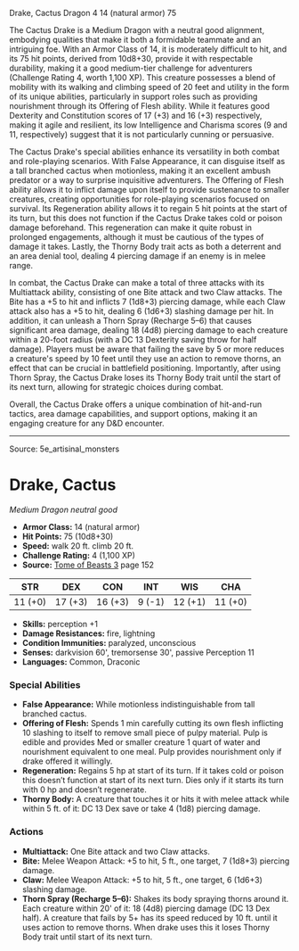 <MonsterName/>Drake, Cactus</MonsterName>
<CreatureType/>Dragon</CreatureType>
<CR/>4</CR>
<AC/>14 (natural armor)</AC>
<HP/>75</HP>
<summary>The Cactus Drake is a Medium Dragon with a neutral good alignment, embodying qualities that make it both a formidable teammate and an intriguing foe. With an Armor Class of 14, it is moderately difficult to hit, and its 75 hit points, derived from 10d8+30, provide it with respectable durability, making it a good medium-tier challenge for adventurers (Challenge Rating 4, worth 1,100 XP). This creature possesses a blend of mobility with its walking and climbing speed of 20 feet and utility in the form of its unique abilities, particularly in support roles such as providing nourishment through its Offering of Flesh ability. While it features good Dexterity and Constitution scores of 17 (+3) and 16 (+3) respectively, making it agile and resilient, its low Intelligence and Charisma scores (9 and 11, respectively) suggest that it is not particularly cunning or persuasive.</summary>

<detail>

The Cactus Drake's special abilities enhance its versatility in both combat and role-playing scenarios. With False Appearance, it can disguise itself as a tall branched cactus when motionless, making it an excellent ambush predator or a way to surprise inquisitive adventurers. The Offering of Flesh ability allows it to inflict damage upon itself to provide sustenance to smaller creatures, creating opportunities for role-playing scenarios focused on survival. Its Regeneration ability allows it to regain 5 hit points at the start of its turn, but this does not function if the Cactus Drake takes cold or poison damage beforehand. This regeneration can make it quite robust in prolonged engagements, although it must be cautious of the types of damage it takes. Lastly, the Thorny Body trait acts as both a deterrent and an area denial tool, dealing 4 piercing damage if an enemy is in melee range.

In combat, the Cactus Drake can make a total of three attacks with its Multiattack ability, consisting of one Bite attack and two Claw attacks. The Bite has a +5 to hit and inflicts 7 (1d8+3) piercing damage, while each Claw attack also has a +5 to hit, dealing 6 (1d6+3) slashing damage per hit. In addition, it can unleash a Thorn Spray (Recharge 5–6) that causes significant area damage, dealing 18 (4d8) piercing damage to each creature within a 20-foot radius (with a DC 13 Dexterity saving throw for half damage). Players must be aware that failing the save by 5 or more reduces a creature's speed by 10 feet until they use an action to remove thorns, an effect that can be crucial in battlefield positioning. Importantly, after using Thorn Spray, the Cactus Drake loses its Thorny Body trait until the start of its next turn, allowing for strategic choices during combat.

Overall, the Cactus Drake offers a unique combination of hit-and-run tactics, area damage capabilities, and support options, making it an engaging creature for any D&D encounter.</detail>



---

Source: 5e_artisinal_monsters

# Drake, Cactus

*Medium* *Dragon* *neutral good*

- **Armor Class:** 14 (natural armor)
- **Hit Points:** 75 (10d8+30)
- **Speed:** walk 20 ft. climb 20 ft.
- **Challenge Rating:** 4 (1,100 XP)
- **Source:** [Tome of Beasts 3](https://koboldpress.com/kpstore/product/tome-of-beasts-3-for-5th-edition/) page 152

| STR | DEX | CON | INT | WIS | CHA |
| --- | --- | --- | --- | --- | --- |
| 11 (+0) | 17 (+3) | 16 (+3) | 9 (-1) | 12 (+1) | 11 (+0) |

- **Skills:** perception +1
- **Damage Resistances:** fire, lightning
- **Condition Immunities:** paralyzed, unconscious
- **Senses:** darkvision 60', tremorsense 30', passive Perception 11
- **Languages:** Common, Draconic

### Special Abilities

- **False Appearance:** While motionless indistinguishable from tall branched cactus.
- **Offering of Flesh:** Spends 1 min carefully cutting its own flesh inflicting 10 slashing to itself to remove small piece of pulpy material. Pulp is edible and provides Med or smaller creature 1 quart of water and nourishment equivalent to one meal. Pulp provides nourishment only if drake offered it willingly.
- **Regeneration:** Regains 5 hp at start of its turn. If it takes cold or poison this doesn’t function at start of its next turn. Dies only if it starts its turn with 0 hp and doesn’t regenerate.
- **Thorny Body:** A creature that touches it or hits it with melee attack while within 5 ft. of it: DC 13 Dex save or take 4 (1d8) piercing damage.

### Actions

- **Multiattack:** One Bite attack and two Claw attacks.
- **Bite:** Melee Weapon Attack: +5 to hit, 5 ft., one target, 7 (1d8+3) piercing damage.
- **Claw:** Melee Weapon Attack: +5 to hit, 5 ft., one target, 6 (1d6+3) slashing damage.
- **Thorn Spray (Recharge 5–6):** Shakes its body spraying thorns around it. Each creature within 20' of it: 18 (4d8) piercing damage (DC 13 Dex half). A creature that fails by 5+ has its speed reduced by 10 ft. until it uses action to remove thorns. When drake uses this it loses Thorny Body trait until start of its next turn.




